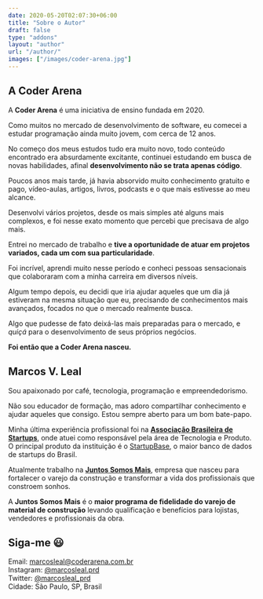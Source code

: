 ```yaml
---
date: 2020-05-20T02:07:30+06:00
title: "Sobre o Autor"
draft: false
type: "addons"
layout: "author"
url: "/author/"
images: ["/images/coder-arena.jpg"]
---
```


## A Coder Arena
A __Coder Arena__ é uma iniciativa de ensino fundada em 2020.

Como muitos no mercado de desenvolvimento de software, eu comecei a estudar programação ainda muito jovem, com cerca de 12 anos.

No começo dos meus estudos tudo era muito novo, todo conteúdo encontrado era absurdamente excitante, continuei estudando em busca de novas habilidades, afinal **desenvolvimento não se trata apenas código**.

Poucos anos mais tarde, já havia absorvido muito conhecimento gratuito e pago, vídeo-aulas, artigos, livros, podcasts e o que mais estivesse ao meu alcance.

Desenvolvi vários projetos, desde os mais simples até alguns mais complexos, e foi nesse exato momento que percebi que precisava de algo mais.

Entrei no mercado de trabalho e **tive a oportunidade de atuar em projetos variados, cada um com sua particularidade**.

Foi incrível, aprendi muito nesse período e conheci pessoas sensacionais que colaboraram com a minha carreira em diversos níveis.

Algum tempo depois, eu decidi que iria ajudar aqueles que um dia já estiveram na mesma situação que eu, precisando de conhecimentos mais avançados, focados no que o mercado realmente busca.

Algo que pudesse de fato deixá-las mais preparadas para o mercado, e *quiçá* para o desenvolvimento de seus próprios negócios.

__Foi então que a Coder Arena nasceu.__

## Marcos V. Leal

Sou apaixonado por café, tecnologia, programação e empreendedorismo.

Não sou educador de formação, mas adoro compartilhar conhecimento e ajudar aqueles que consigo. Estou sempre aberto para um bom bate-papo.

Minha última experiência profissional foi na [**Associação Brasileira de Startups**](https://abstartups.com.br/), onde atuei como responsável pela área de Tecnologia e Produto. O principal produto da instituição é o [StartupBase](https://sbase.me), o maior banco de dados de startups do Brasil.

Atualmente trabalho na [**Juntos Somos Mais**](https://www.juntossomosmais.com.br/), empresa que nasceu para fortalecer o varejo da construção e transformar a vida dos profissionais que constroem sonhos.

A **Juntos Somos Mais** é o **maior programa de fidelidade do varejo de material de construção** levando qualificação e benefícios para lojistas, vendedores e profissionais da obra.

## Siga-me 😃
Email: [marcosleal@coderarena.com.br](mailto:marcosleal@coderarena.com.br)\
Instagram: [@marcosleal.prd](https://instagram.com/marcosleal.prd)\
Twitter: [@marcosleal_prd](https://twitter.com/marcosleal_prd)\
Cidade: São Paulo, SP, Brasil
